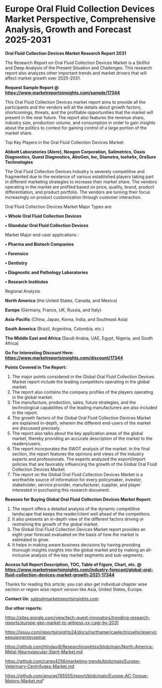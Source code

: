 # Europe Oral Fluid Collection Devices Market Perspective, Comprehensive Analysis, Growth and Forecast 2025-2031

<strong>Oral Fluid Collection Devices Market Research Report 2031</strong>

The Research Report on Oral Fluid Collection Devices Market is a Skillful and Deep Analysis of the Present Situation and Challenges. This research report also analyzes other important trends and market drivers that will affect market growth over 2025-2031.

<strong>Request Sample Report @ <a href=https://www.marketreportsinsights.com/sample/17344>https://www.marketreportsinsights.com/sample/17344</a></strong>

This Oral Fluid Collection Devices market report aims to provide all the participants and the vendors will all the details about growth factors, shortcomings, threats, and the profitable opportunities that the market will present in the near future. The report also features the revenue share, industry size, production volume, and consumption in order to gain insights about the politics to contest for gaining control of a large portion of the market share.

Top Key Players in the Oral Fluid Collection Devices Market:

<strong>Abbott Laboratories (Alere), Neogen Corporation, Salimetrics, Oasis Diagnostics, Quest Diagnostics, AboGen, Inc, Diametra, Isohelix, OraSure Technologies</strong>

The Oral Fluid Collection Devices Industry is severely competitive and fragmented due to the existence of various established players taking part in different marketing strategies to increase their market share. The vendors operating in the market are profiled based on price, quality, brand, product differentiation, and product portfolio. The vendors are turning their focus increasingly on product customization through customer interaction.

Oral Fluid Collection Devices Market Major Types are:

<strong>• Whole Oral Fluid Collection Devices

• Glandular Oral Fluid Collection Devices</strong>

Market Major end-user applications :

<strong>• Pharma and Biotech Companies

• Forensics

• Dentistry

• Diagnostic and Pathology Laboratories

• Research Institutes</strong>

Regional Analysis

</u><strong><b>North America</b></strong> (the United States, Canada, and Mexico)

<strong><b>Europe </b></strong>(Germany, France, UK, Russia, and Italy)

<strong><b>Asia-Pacific</b></strong> (China, Japan, Korea, India, and Southeast Asia)

<strong><b>South America</b></strong> (Brazil, Argentina, Colombia, etc.)

<strong><b>The Middle East and Africa</b></strong> (Saudi Arabia, UAE, Egypt, Nigeria, and South Africa)

<strong>Go For Interesting Discount Here: <a href=https://www.marketreportsinsights.com/discount/17344>https://www.marketreportsinsights.com/discount/17344</a></strong>

<strong>Points Covered in The Report:</strong>
<ol>
  <li>The major points considered in the Global Oral Fluid Collection Devices Market report include the leading competitors operating in the global market.</li>
  <li>The report also contains the company profiles of the players operating in the global market.</li>
  <li>The manufacture, production, sales, future strategies, and the technological capabilities of the leading manufacturers are also included in the report.</li>
  <li>The growth factors of the Global Oral Fluid Collection Devices Market are explained in-depth, wherein the different end-users of the market are discussed precisely.</li>
  <li>The report also talks about the key application areas of the global market, thereby providing an accurate description of the market to the readers/users.</li>
  <li>The report incorporates the SWOT analysis of the market. In the final section, the report features the opinions and views of the industry experts and professionals. The experts analyzed the export/import policies that are favorably influencing the growth of the Global Oral Fluid Collection Devices Market.</li>
  <li>The report on the Global Oral Fluid Collection Devices Market is a worthwhile source of information for every policymaker, investor, stakeholder, service provider, manufacturer, supplier, and player interested in purchasing this research document.</li>
</ol>
<strong>Reasons for Buying Global Oral Fluid Collection Devices Market Report:</strong>

<ol>
  <li>The report offers a detailed analysis of the dynamic competitive landscape that keeps the reader/client well ahead of the competitors.</li>
  <li>It also presents an in-depth view of the different factors driving or restraining the growth of the global market.</li>
  <li>The Global Oral Fluid Collection Devices Market report provides an eight-year forecast evaluated on the basis of how the market is estimated to grow.</li>
  <li>It helps in making aware business decisions by having providing thorough insights insights into the global market and by making an all-inclusive analysis of the key market segments and sub-segments.</li>
</ol>
<strong>Access full Report Description, TOC, Table of Figure, Chart, etc. @ <a href=https://www.marketreportsinsights.com/industry-forecast/global-oral-fluid-collection-devices-market-growth-2021-17344>https://www.marketreportsinsights.com/industry-forecast/global-oral-fluid-collection-devices-market-growth-2021-17344</a></strong>


Thanks for reading this article; you can also get individual chapter wise section or region wise report version like Asia, United States, Europe.

<strong>Contact Us:</strong>
sales@marketreportsinsights.com

<strong>Our other reports:</strong>

<a href=https://sites.google.com/view/tech-quest-innovators/trending-research-reports/europe-geo-market-to-witness-xx-cagr-by-2031>https://sites.google.com/view/tech-quest-innovators/trending-research-reports/europe-geo-market-to-witness-xx-cagr-by-2031</a>

<a href=https://issuu.com/reportsinsights24/docs/northamericaelectricvehicleserviceequipmentevsemar>https://issuu.com/reportsinsights24/docs/northamericaelectricvehicleserviceequipmentevsemar</a>

<a href=https://github.com/Hindavi8/Researchinsightss/blob/main/North-America-Metal-Neurovascular-Stent-Market.md>https://github.com/Hindavi8/Researchinsightss/blob/main/North-America-Metal-Neurovascular-Stent-Market.md</a>

<a href=https://github.com/cargo4256/marketing-trends/blob/main/Europe-Veterinary-Centrifuges-Market.md>https://github.com/cargo4256/marketing-trends/blob/main/Europe-Veterinary-Centrifuges-Market.md</a>

<a href=https://github.com/anurag765555/report/blob/main/Europe-AC-Torque-Motors-Market.md>https://github.com/anurag765555/report/blob/main/Europe-AC-Torque-Motors-Market.md</a>"
